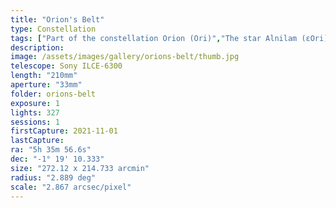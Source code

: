 ```yaml
---
title: "Orion's Belt"
type: Constellation
tags: ["Part of the constellation Orion (Ori)","The star Alnilam (εOri)","The star Alnitak (ζOri)","The star Mintaka (δOri)","IC434","NGC2024","The star σOri","IC431","IC432","NGC2023","The star 31Ori","IC 423","IC 426","Flame Nebula","Orion B"]
description:
image: /assets/images/gallery/orions-belt/thumb.jpg
telescope: Sony ILCE-6300
length: "210mm"
aperture: "33mm"
folder: orions-belt
exposure: 1
lights: 327
sessions: 1
firstCapture: 2021-11-01 
lastCapture:
ra: "5h 35m 56.6s"
dec: "-1° 19' 10.333"
size: "272.12 x 214.733 arcmin"
radius: "2.889 deg"
scale: "2.867 arcsec/pixel"
---
```

